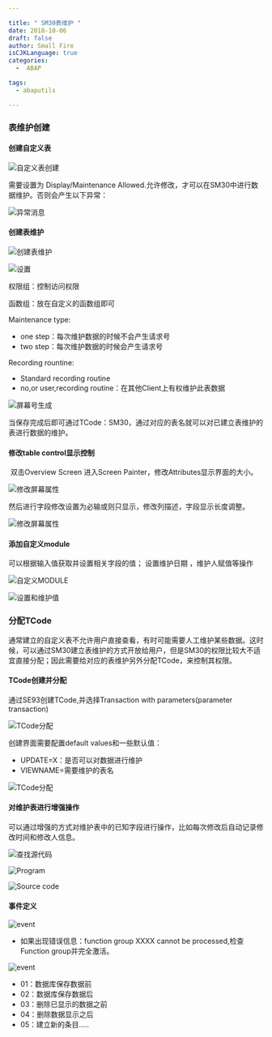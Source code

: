 ```yaml
---

title: " SM30表维护 "
date: 2018-10-06 
draft: false
author: Small Fire
isCJKLanguage: true
categories: 
  -  ABAP

tags: 
  - abaputils

---
```




### 表维护创建

#### 创建自定义表 

![自定义表创建](/images/ABAP/SM301.png)

需要设置为 Display/Maintenance Allowed.允许修改，才可以在SM30中进行数据维护。否则会产生以下异常：

![异常消息](/images/ABAP/SM3011.png)

#### 创建表维护

![创建表维护](/images/ABAP/SM302.png)

![设置](/images/ABAP/SM303.png)

权限组：控制访问权限

函数组：放在自定义的函数组即可

Maintenance type:

- one step：每次维护数据的时候不会产生请求号
- two step：每次维护数据的时候会产生请求号

Recording rountine:

- Standard recording routine
- no,or user,recording routine：在其他Client上有权维护此表数据

![屏幕号生成](/images/ABAP/SM304.png)

当保存完成后即可通过TCode：SM30，通过对应的表名就可以对已建立表维护的表进行数据的维护。

#### 修改table control显示控制

​	双击Overview Screen 进入Screen Painter，修改Attributes显示界面的大小。

![修改屏幕属性](/images/ABAP/SM3013.png)

然后进行字段修改设置为必输或则只显示，修改列描述，字段显示长度调整。

![修改屏幕属性](/images/ABAP/SM3014.png)

#### 添加自定义module

可以根据输入值获取并设置相关字段的值； 设置维护日期 ，维护人赋值等操作

![自定义MODULE](/images/ABAP/sm3015.png)

![设置和维护值](/images/ABAP/sm3016.png)

### 分配TCode

   通常建立的自定义表不允许用户直接查看，有时可能需要人工维护某些数据。这时候，可以通过SM30建立表维护的方式开放给用户，但是SM30的权限比较大不适宜直接分配；因此需要给对应的表维护另外分配TCode，来控制其权限。

#### TCode创建并分配

通过SE93创建TCode,并选择Transaction with parameters(parameter transaction)

![TCode分配](/images/ABAP/SM308.png)

创建界面需要配置default values和一些默认值：

- UPDATE=X：是否可以对数据进行维护
- VIEWNAME=需要维护的表名

![TCode分配](/images/ABAP/SM305.png)

#### 对维护表进行增强操作

可以通过增强的方式对维护表中的已知字段进行操作，比如每次修改后自动记录修改时间和修改人信息。

![查找源代码](/images/ABAP/SM306.png)

![Program](/images/ABAP/SM307.png)

![Source code](/images/ABAP/SM309.png)

#### 事件定义

![event](/images/ABAP/SM3010.png)

- 如果出现错误信息：function group XXXX cannot be processed,检查Function group并完全激活。

![event](/images/ABAP/SM3012.png)

- 01：数据库保存数据前
- 02：数据库保存数据后
- 03：删除已显示的数据之前
- 04：删除数据显示之后
- 05：建立新的条目.....